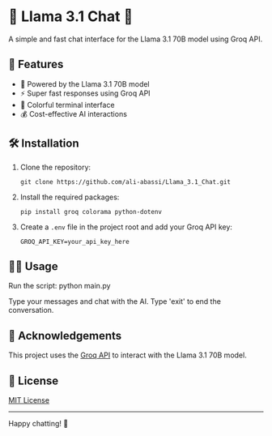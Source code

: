 # 🦙 Llama 3.1 Chat 💬

A simple and fast chat interface for the Llama 3.1 70B model using Groq API.

## 🚀 Features

- 🧠 Powered by the Llama 3.1 70B model
- ⚡ Super fast responses using Groq API
- 🌈 Colorful terminal interface
- 💰 Cost-effective AI interactions

## 🛠️ Installation

1. Clone the repository:
   ```
   git clone https://github.com/ali-abassi/Llama_3.1_Chat.git
   ```
2. Install the required packages:
   ```
   pip install groq colorama python-dotenv
   ```
3. Create a `.env` file in the project root and add your Groq API key:
   ```
   GROQ_API_KEY=your_api_key_here
   ```

## 🏃‍♂️ Usage

Run the script: python main.py


Type your messages and chat with the AI. Type 'exit' to end the conversation.

## 🙏 Acknowledgements

This project uses the [Groq API](https://www.groq.com/) to interact with the Llama 3.1 70B model.

## 📄 License

[MIT License](LICENSE)

---

Happy chatting! 🎉
